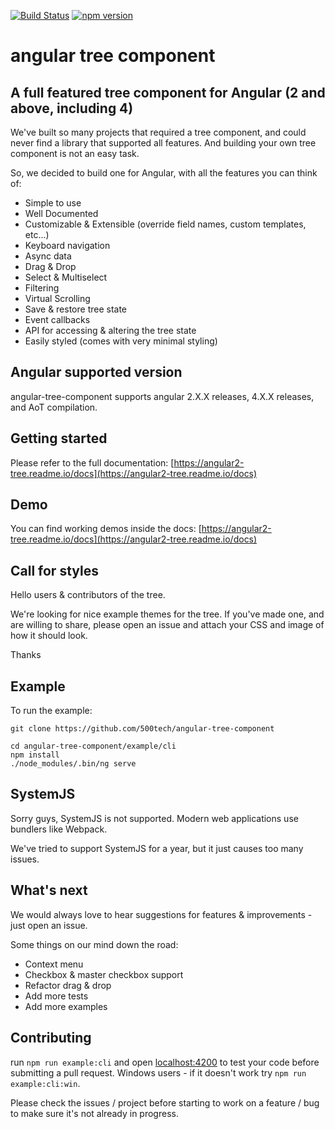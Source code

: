 [![Build Status](https://travis-ci.org/500tech/angular-tree-component.svg?branch=master)](https://travis-ci.org/500tech/angular-tree-component)
[![npm version](https://badge.fury.io/js/angular-tree-component.svg)](https://badge.fury.io/js/angular-tree-component)

# angular tree component

## A full featured tree component for Angular (2 and above, including 4)

We've built so many projects that required a tree component, and could never find a library that supported all features.
And building your own tree component is not an easy task.

So, we decided to build one for Angular, with all the features you can think of:

* Simple to use
* Well Documented
* Customizable & Extensible (override field names, custom templates, etc...)
* Keyboard navigation
* Async data
* Drag & Drop
* Select & Multiselect
* Filtering
* Virtual Scrolling
* Save & restore tree state
* Event callbacks
* API for accessing & altering the tree state
* Easily styled (comes with very minimal styling)

## Angular supported version

angular-tree-component supports angular 2.X.X releases, 4.X.X releases, and AoT compilation.

## Getting started

Please refer to the full documentation:
[https://angular2-tree.readme.io/docs](https://angular2-tree.readme.io/docs)

## Demo

You can find working demos inside the docs:
[https://angular2-tree.readme.io/docs](https://angular2-tree.readme.io/docs)

## Call for styles

Hello users & contributors of the tree.

We're looking for nice example themes for the tree.
If you've made one, and are willing to share, please open an issue and attach your CSS and image of how it should look.

Thanks

## Example

To run the example:

```
git clone https://github.com/500tech/angular-tree-component

cd angular-tree-component/example/cli
npm install
./node_modules/.bin/ng serve
```

## SystemJS

Sorry guys, SystemJS is not supported.
Modern web applications use bundlers like Webpack.

We've tried to support SystemJS for a year, but it just causes too many issues.

## What's next

We would always love to hear suggestions for features & improvements - just open an issue.

Some things on our mind down the road:

* Context menu
* Checkbox & master checkbox support
* Refactor drag & drop
* Add more tests
* Add more examples

## Contributing

run `npm run example:cli` and open [localhost:4200](http://localhost:4200) to test your code before submitting a pull request.
Windows users - if it doesn't work try `npm run example:cli:win`.

Please check the issues / project before starting to work on a feature / bug to make sure it's not already in progress.
